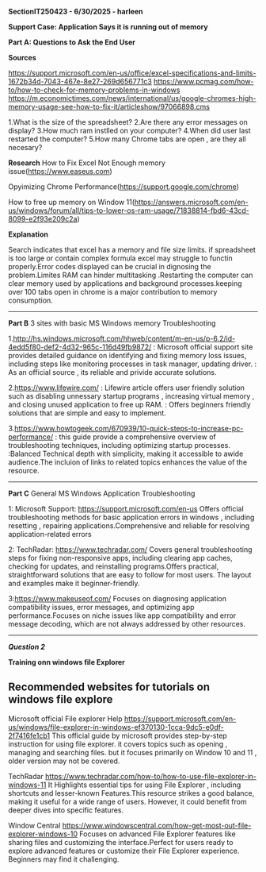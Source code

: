 **SectionIT250423 - 6/30/2025 -  harleen**

**Support Case: Application Says it is running out of memory**

**Part A: Questions to Ask the End User**

**Sources**

https://support.microsoft.com/en-us/office/excel-specifications-and-limits-1672b34d-7043-467e-8e27-269d656771c3
https://www.pcmag.com/how-to/how-to-check-for-memory-problems-in-windows
https://m.economictimes.com/news/international/us/google-chromes-high-memory-usage-see-how-to-fix-it/articleshow/97066898.cms

1.What is the size of the spreadsheet?
2.Are there any error messages on display?
3.How much ram instlled on your computer?
4.When did user last restarted the computer?
5.How many Chrome tabs are open , are they all necesary?

**Research** 
How to Fix Excel Not Enough memory issue(https://www.easeus.com)

Opyimizing Chrome Performance(https://support.google.com/chrome)

How to free up memory on Window 11(https://answers.microsoft.com/en-us/windows/forum/all/tips-to-lower-os-ram-usage/71838814-fbd6-43cd-8099-e2f93e209c2a)

**Explanation** 

Search indicates that excel has a memory and file size limits. if spreadsheet is too large or contain complex formula excel may struggle to functin properly.Error codes displayed can be crucial in dignosing the problem.Limites RAM can hinder multitasking .Restarting the computer can clear memory used by applications and background processes.keeping over 100 tabs open in chrome is  a major contribution to memory consumption.

------------

**Part B**
3 sites with basic MS Windows memory Troubleshooting

1.http://hs.windows.microsoft.com/hhweb/content/m-en-us/p-6.2/id-4edd5f80-def2-4d32-965c-116d49fb9872/
: Microsoft official support site provides detailed guidance on identifying and fixing memory loss issues, including steps like monitoring processes in task manager, updating driver.
: As an official source , its reliable and privide accurate solutions.

2.https://www.lifewire.com/
: Lifewire article offers user friendly solution such as disabling unnessary startup programs , increasing virtual memory , and closing unused application to free up RAM.
: Offers beginners friendly solutions that are simple and easy to implement. 

3.https://www.howtogeek.com/670939/10-quick-steps-to-increase-pc-performance/
: this guide provide a comprehensive overview of troubleshooting techniques, including optimizing startup processes.
:Balanced Technical depth with simplicity, making it accessible to awide audience.The incluion of links to related topics enhances the value of the resource.

-----------

**Part C**
General MS Windows Application Troubleshooting

1: Microsoft Support: https://support.microsoft.com/en-us
Offers official troubleshooting methods for basic application errors in windows , including resetting , repairing applications.Comprehensive and reliable for resolving application-related errors

2: TechRadar: https://www.techradar.com/
Covers general troubleshooting steps for fixing non-responsive apps, including clearing app caches, checking for updates, and reinstalling programs.Offers practical, straightforward solutions that are easy to follow for most users. The layout and examples make it beginner-friendly.

3:https://www.makeuseof.com/
Focuses on diagnosing application compatibility issues, error messages, and optimizing app performance.Focuses on niche 
issues like app compatibility and error message decoding, which are not always addressed by other resources.

---------

***Question 2***

**Training onn windows file Explorer**

Recommended websites for tutorials on windows file explore
---------
Microsoft official File explorer Help
https://support.microsoft.com/en-us/windows/file-explorer-in-windows-ef370130-1cca-9dc5-e0df-2f7416fe1cb1
This official guide by microsoft provides step-by-step instruction for using file explorer. it covers topics such as opening , managing and searching files.
but it focuses primarily on Window 10 and 11 , older version may not be covered.

TechRadar
https://www.techradar.com/how-to/how-to-use-file-explorer-in-windows-11
It Highlights essential tips for using File Explorer , including shortcuts and lesser-known Features.This resource strikes a good balance, making it useful for a wide range of users. However, it could benefit from deeper dives into specific features.

Window Central
https://www.windowscentral.com/how-get-most-out-file-explorer-windows-10
Focuses on advanced File Explorer features like sharing files and customizing the interface.Perfect for users ready to explore advanced features or customize their File Explorer experience. Beginners may find it challenging.





